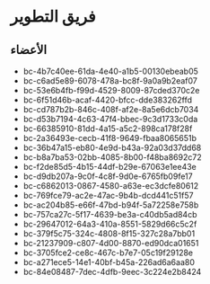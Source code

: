 # فريق التطوير

## الأعضاء

- bc-4b7c40ee-61da-4e40-a1b5-00130ebeab05
- bc-c6ad5e89-6078-478a-bc8f-9a0a9b2eaf07
- bc-53e6b4fb-f99d-4529-8009-87cded370c2e
- bc-6f51d46b-acaf-4420-bfcc-dde383262ffd
- bc-cd787b2b-846c-408f-af2e-8a5e6dcb7034
- bc-d53b7194-4c63-47f4-bbec-9c3d1733c0da
- bc-66385910-81dd-4a15-a5c2-898ca178f28f
- bc-2a36493e-cecb-41f8-9649-fbaa8065651b
- bc-36b47a15-eb80-4e9d-b43a-92a03d37dd68
- bc-b8a7ba53-02bb-4085-8b00-f48ba8692c72
- bc-f2de85d5-4b15-44df-b29e-67063e1ee43e
- bc-d9db207a-9c0f-4c8f-9d0e-6765fb09fe17
- bc-c6862013-0867-4580-a63e-ec3dcfe80612
- bc-769fce79-ac2e-47ac-9b4b-dcd441c51f57
- bc-ac204b85-e66f-47bd-b94f-5a72258e758b
- bc-757ca27c-5f17-4639-be3a-c40db5ad84cb
- bc-29647012-64a3-410a-8551-5829d66c5c2f
- bc-379f5c75-324c-4808-8f15-327c28a7bb01
- bc-21237909-c807-4d00-8870-ed90dca01651
- bc-3705fce2-ce8c-467c-b7e7-05c19f29128e
- bc-a271ece5-14e1-40bf-b45a-226ad6a6aa80
- bc-84e08487-7dec-4dfb-9eec-3c224e2b8424
